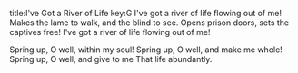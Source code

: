 title:I've Got a River of Life
key:G
I've got a river of life flowing out of me! 
Makes the lame to walk, and the blind to see. 
Opens prison doors, sets the captives free! 
I've got a river of life flowing out of me! 

Spring up, O well, within my soul!
Spring up, O well, and make me whole!
Spring up, O well, and give to me
That life abundantly.
